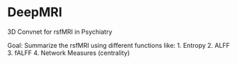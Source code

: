 # DeepMRI
3D Convnet for rsfMRI in Psychiatry

Goal: Summarize the rsfMRI using different functions like:
      1. Entropy
      2. ALFF
      3. fALFF
      4. Network Measures (centrality)
